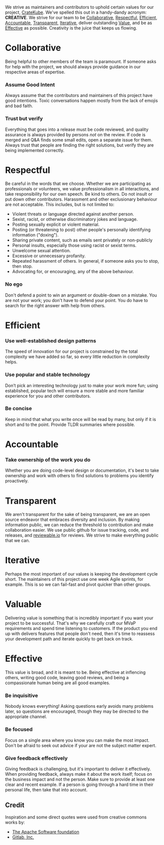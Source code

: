 We strive as maintainers and contributors to uphold certain values for our project, [CrateKube](https://github.com/cratekube/cratekube). We've spelled this out in a handy-dandy acronym: **CREATIVE**.  We strive for our team to be [Collaborative](#Collaborative), [Respectful](#Respectful), [Efficient](#Efficient), [Accountable](#Accountable), [Transparent](#Transparent), [Iterative](#Iterative), deliver outstanding [Value](#Value), and be as [Effective](#Effective) as possible.  Creativity is the juice that keeps us flowing.

# Collaborative
Being helpful to other members of the team is paramount.  If someone asks for help with the project, we should always provide guidance in our respective areas of expertise.  

### Assume Good Intent
Always assume that the contributors and maintainers of this project have good intentions.  Toxic conversations happen mostly from the lack of emojis and bad faith.

### Trust but verify
Everything that goes into a release must be code reviewed, and quality assurance is always provided by persons _not_ on the review.  If code is merged and Q&A finds some small edits, open a separate issue for them.  Always trust that people are finding the right solutions, but verify they are being implemented correctly.

# Respectful
Be careful in the words that we choose. Whether we are participating as professionals or volunteers, we value professionalism in all interactions, and take responsibility for our own speech. Be kind to others. Do not insult or put down other contributors. Harassment and other exclusionary behaviour are not acceptable. This includes, but is not limited to:

- Violent threats or language directed against another person.
- Sexist, racist, or otherwise discriminatory jokes and language.
- Posting sexually explicit or violent material.
- Posting (or threatening to post) other people's personally identifying information ("doxing").
- Sharing private content, such as emails sent privately or non-publicly
- Personal insults, especially those using racist or sexist terms.
- Unwelcome sexual attention.
- Excessive or unnecessary profanity.
- Repeated harassment of others. In general, if someone asks you to stop, then stop.
- Advocating for, or encouraging, any of the above behaviour.

### No ego
Don't defend a point to win an argument or double-down on a mistake. You are not your work; you don't have to defend your point. You do have to search for the right answer with help from others.

# Efficient

### Use well-established design patterns
The speed of innovation for our project is constrained by the total complexity we have added so far, so every little reduction in complexity helps. 

### Use popular and stable technology
Don’t pick an interesting technology just to make your work more fun; using established, popular tech will ensure a more stable and more familiar experience for you and other contributors.

### Be concise
Keep in mind that what you write once will be read by many, but only if it is short and to the point.  Provide TLDR summaries where possible.

# Accountable

### Take ownership of the work you do
Whether you are doing code-level design or documentation, it's best to take ownership and work with others to find solutions to problems you identify proactively.

# Transparent

We aren't transparent for the sake of being transparent, we are an open source endeavor that embraces diversity and inclusion.  By making information public, we can reduce the threshold to contribution and make collaboration easier. We use public github for issue tracking, code, and releases, and [reviewable.io](https://reviewable.io) for reviews.  We strive to make everything public that we can.

# Iterative

Perhaps the most important of our values is keeping the development cycle short.  The maintainers of this project use one week Agile sprints, for example.  This is so we can fail-fast and pivot quicker than other groups.  

# Valuable

Delivering value is something that is incredibly important if you want your project to be successful.  That's why we carefully craft our MVaP requirements and spend time listening to customers.  If the product you end up with delivers features that people don't need, then it's time to reassess your development path and iterate quickly to get back on track.

# Effective
This value is broad, and it is meant to be.  Being effective at inflencing others, writing good code, leaving good reviews, and being a compassionate human being are all good examples.  

### Be inquisitive
Nobody knows everything! Asking questions early avoids many problems later, so questions are encouraged, though they may be directed to the appropriate channel.

### Be focused 
Focus on a single area where you know you can make the most impact.  Don't be afraid to seek out advice if your are not the subject matter expert.

### Give feedback effectively
Giving feedback is challenging, but it's important to deliver it effectively. When providing feedback, always make it about the work itself; focus on the business impact and not the person. Make sure to provide at least one clear and recent example. If a person is going through a hard time in their personal life, then take that into account.

## Credit

Inspiration and some direct quotes were used from creative commons works by:
- [The Apache Software foundation](https://www.apache.org/)
- [Gitlab, Inc.](https://about.gitlab.com/)